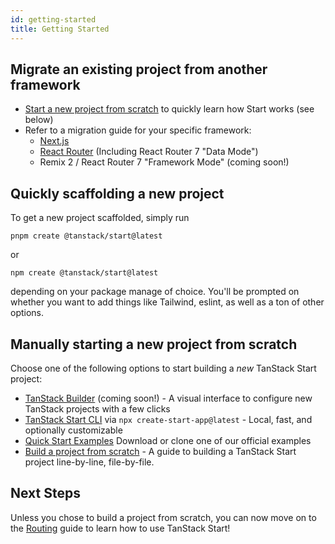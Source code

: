 ```yaml
---
id: getting-started
title: Getting Started
---
```


## Migrate an existing project from another framework

- [Start a new project from scratch](#start-a-new-project-from-scratch) to quickly learn how Start works (see below)
- Refer to a migration guide for your specific framework:
  - [Next.js](../migrate-from-next-js)
  - [React Router](../migrate-from-react-router) (Including React Router 7 "Data Mode")
  - Remix 2 / React Router 7 "Framework Mode" (coming soon!)

## Quickly scaffolding a new project

To get a new project scaffolded, simply run

```
pnpm create @tanstack/start@latest
```

or

```
npm create @tanstack/start@latest
```

depending on your package manage of choice. You'll be prompted on whether you want to add things like Tailwind, eslint, as well as a ton of other options.

## Manually starting a new project from scratch

Choose one of the following options to start building a _new_ TanStack Start project:

- [TanStack Builder](#) (coming soon!) - A visual interface to configure new TanStack projects with a few clicks
- [TanStack Start CLI](https://github.com/TanStack/create-tsrouter-app/blob/main/cli/create-start-app/README.md) via `npx create-start-app@latest` - Local, fast, and optionally customizable
- [Quick Start Examples](../quick-start) Download or clone one of our official examples
- [Build a project from scratch](../build-from-scratch) - A guide to building a TanStack Start project line-by-line, file-by-file.

## Next Steps

Unless you chose to build a project from scratch, you can now move on to the [Routing](../routing) guide to learn how to use TanStack Start!

